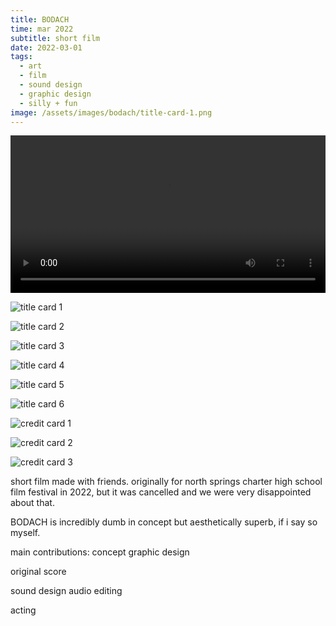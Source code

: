 ```yaml
---
title: BODACH
time: mar 2022
subtitle: short film
date: 2022-03-01
tags:
  - art
  - film
  - sound design
  - graphic design
  - silly + fun
image: /assets/images/bodach/title-card-1.png
---
```


<video controls width="100%">
  <source src="/assets/images/bodach/video.mp4" type="video/mp4">
  Your browser does not support the video tag.
</video>

![title card 1](/assets/images/bodach/title-card-1.png)

![title card 2](/assets/images/bodach/title-card-2.png)

![title card 3](/assets/images/bodach/title-card-3.png)

![title card 4](/assets/images/bodach/title-card-4.png)

![title card 5](/assets/images/bodach/title-card-5.png)

![title card 6](/assets/images/bodach/title-card-6.png)

![credit card 1](/assets/images/bodach/credit-card-1.png)

![credit card 2](/assets/images/bodach/credit-card-2.png)

![credit card 3](/assets/images/bodach/credit-card-3.png)

short film made with friends. originally for north springs charter high school film festival in 2022, but it was cancelled and we were very disappointed about that.

BODACH is incredibly dumb in concept but aesthetically superb, if i say so myself.

main contributions:
concept
graphic design

original score

sound design
audio editing

acting
